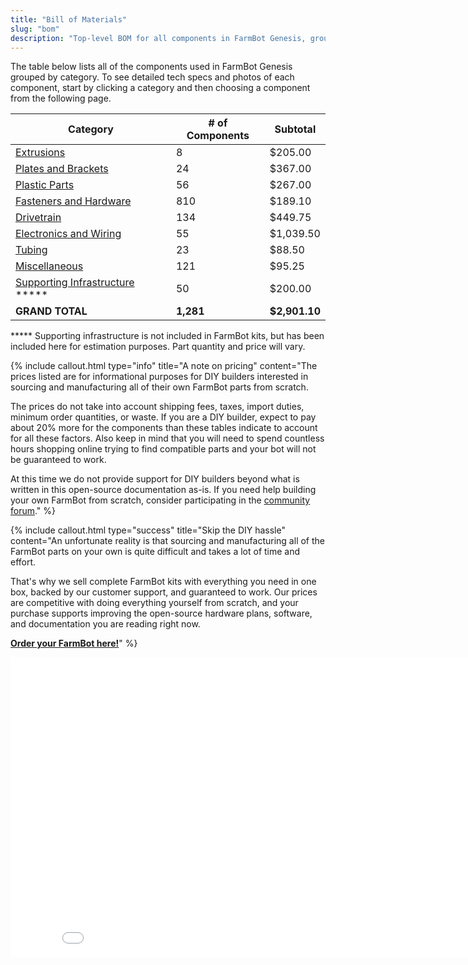 ```yaml
---
title: "Bill of Materials"
slug: "bom"
description: "Top-level BOM for all components in FarmBot Genesis, grouped by category. Visit [our shop](http://shop.farm.bot) to purchase parts."
---
```


The table below lists all of the components used in FarmBot Genesis grouped by category. To see detailed tech specs and photos of each component, start by clicking a category and then choosing a component from the following page.

|Category                      |# of Components               |Subtotal                      |
|------------------------------|------------------------------|------------------------------|
|[Extrusions](bom/extrusions.md)  |8                             |$205.00
|[Plates and Brackets](bom/plates-and-brackets.md)|24                            |$367.00
|[Plastic Parts](bom/plastic-parts.md)|56                            |$267.00
|[Fasteners and Hardware](bom/fasteners-and-hardware.md)|810                           |$189.10
|[Drivetrain](bom/drivetrain.md)  |134                           |$449.75
|[Electronics and Wiring](bom/electronics-and-wiring.md)|55                            |$1,039.50
|[Tubing](bom/tubing.md)          |23                            |$88.50
|[Miscellaneous](bom/miscellaneous.md)|121                           |$95.25
|[Supporting Infrastructure](../FarmBot-Genesis-V1.3/tracks/building-a-raised-bed.md) *****|50                            |$200.00
|**GRAND TOTAL**               |**1,281**                     |**$2,901.10**

***** Supporting infrastructure is not included in FarmBot kits, but has been included here for estimation purposes. Part quantity and price will vary.

{%
include callout.html
type="info"
title="A note on pricing"
content="The prices listed are for informational purposes for DIY builders interested in sourcing and manufacturing all of their own FarmBot parts from scratch.

The prices do not take into account shipping fees, taxes, import duties, minimum order quantities, or waste. If you are a DIY builder, expect to pay about 20% more for the components than these tables indicate to account for all these factors. Also keep in mind that you will need to spend countless hours shopping online trying to find compatible parts and your bot will not be guaranteed to work.

At this time we do not provide support for DIY builders beyond what is written in this open-source documentation as-is. If you need help building your own FarmBot from scratch, consider participating in the [community forum](https://forum.farmbot.org)."
%}



{%
include callout.html
type="success"
title="Skip the DIY hassle"
content="An unfortunate reality is that sourcing and manufacturing all of the FarmBot parts on your own is quite difficult and takes a lot of time and effort.

That's why we sell complete FarmBot kits with everything you need in one box, backed by our customer support, and guaranteed to work. Our prices are competitive with doing everything yourself from scratch, and your purchase supports improving the open-source hardware plans, software, and documentation you are reading right now.

**[Order your FarmBot here!](https://farm.bot/shop/)**"
%}



<iframe class="embedly-embed" src="//cdn.embedly.com/widgets/media.html?src=https%3A%2F%2Fwww.youtube.com%2Fembed%2F_jw98qozK4s%3Ffeature%3Doembed&url=http%3A%2F%2Fwww.youtube.com%2Fwatch%3Fv%3D_jw98qozK4s&image=https%3A%2F%2Fi.ytimg.com%2Fvi%2F_jw98qozK4s%2Fhqdefault.jpg&key=02466f963b9b4bb8845a05b53d3235d7&type=text%2Fhtml&schema=youtube" width="854" height="480" scrolling="no" frameborder="0" allowfullscreen></iframe>


